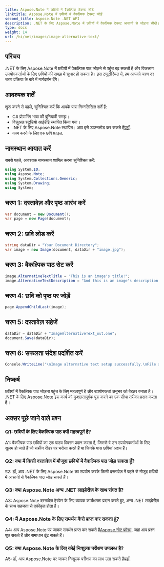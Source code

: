 ```yaml
---
title: Aspose.Note में छवियों में वैकल्पिक टेक्स्ट जोड़ें
linktitle: Aspose.Note में छवियों में वैकल्पिक टेक्स्ट जोड़ें
second_title: Aspose.Note .NET API
description: .NET के लिए Aspose.Note में छवियों में वैकल्पिक टेक्स्ट आसानी से जोड़ना सीखें। इस चरण-दर-चरण मार्गदर्शिका के साथ पहुंच बढ़ाएं और उपयोगकर्ता अनुभव में सुधार करें।
type: docs
weight: 14
url: /hi/net/images/image-alternative-text/
---
```

## परिचय

.NET के लिए Aspose.Note में छवियों में वैकल्पिक पाठ जोड़ने से पहुंच बढ़ सकती है और विकलांग उपयोगकर्ताओं के लिए छवियों की समझ में सुधार हो सकता है। इस ट्यूटोरियल में, हम आपको चरण दर चरण प्रक्रिया के बारे में मार्गदर्शन देंगे।

## आवश्यक शर्तें

शुरू करने से पहले, सुनिश्चित करें कि आपके पास निम्नलिखित शर्तें हैं:

- C# प्रोग्रामिंग भाषा की बुनियादी समझ।
- विज़ुअल स्टूडियो आईडीई स्थापित किया गया।
-  .NET के लिए Aspose.Note स्थापित। आप इसे डाउनलोड कर सकते हैं[यहाँ](https://releases.aspose.com/note/net/).
- काम करने के लिए एक छवि फ़ाइल.

## नामस्थान आयात करें

सबसे पहले, आवश्यक नामस्थान शामिल करना सुनिश्चित करें:

```csharp
using System.IO;
using Aspose.Note;
using System.Collections.Generic;
using System.Drawing;
using System;
```

## चरण 1: दस्तावेज़ और पृष्ठ आरंभ करें

```csharp
var document = new Document();
var page = new Page(document);
```

## चरण 2: छवि लोड करें

```csharp
string dataDir = "Your Document Directory";
var image = new Image(document, dataDir + "image.jpg");
```

## चरण 3: वैकल्पिक पाठ सेट करें

```csharp
image.AlternativeTextTitle = "This is an image's title!";
image.AlternativeTextDescription = "And this is an image's description!";
```

## चरण 4: छवि को पृष्ठ पर जोड़ें

```csharp
page.AppendChildLast(image);
```

## चरण 5: दस्तावेज़ सहेजें

```csharp
dataDir = dataDir + "ImageAlternativeText_out.one";
document.Save(dataDir);
```

## चरण 6: सफलता संदेश प्रदर्शित करें

```csharp
Console.WriteLine("\nImage alternative text setup successfully.\nFile saved at " + dataDir); 
```

## निष्कर्ष

छवियों में वैकल्पिक पाठ जोड़ना पहुंच के लिए महत्वपूर्ण है और उपयोगकर्ता अनुभव को बेहतर बनाता है। .NET के लिए Aspose.Note इस कार्य को कुशलतापूर्वक पूरा करने का एक सीधा तरीका प्रदान करता है।

## अक्सर पूछे जाने वाले प्रश्न

### Q1: छवियों के लिए वैकल्पिक पाठ क्यों महत्वपूर्ण है?

A1: वैकल्पिक पाठ छवियों का एक पाठ्य विवरण प्रदान करता है, जिससे वे उन उपयोगकर्ताओं के लिए सुलभ हो जाते हैं जो स्क्रीन रीडर पर भरोसा करते हैं या जिनके पास छवियां अक्षम हैं।

### Q2: क्या मैं किसी दस्तावेज़ में मौजूदा छवियों में वैकल्पिक पाठ जोड़ सकता हूँ?

उ2: हाँ, आप .NET के लिए Aspose.Note का उपयोग करके किसी दस्तावेज़ में पहले से मौजूद छवियों में आसानी से वैकल्पिक पाठ जोड़ सकते हैं।

### Q3: क्या Aspose.Note अन्य .NET लाइब्रेरीज़ के साथ संगत है?

A3: Aspose.Note दस्तावेज़ हेरफेर के लिए व्यापक कार्यक्षमता प्रदान करते हुए, अन्य .NET लाइब्रेरीज़ के साथ सहजता से एकीकृत होता है।

### Q4: मैं Aspose.Note के लिए समर्थन कैसे प्राप्त कर सकता हूं?

A4: आप Aspose.Note पर जाकर समर्थन प्राप्त कर सकते हैं[Aspose.नोट फोरम](https://forum.aspose.com/c/note/28), जहां आप प्रश्न पूछ सकते हैं और समाधान ढूंढ सकते हैं।

### Q5: क्या Aspose.Note के लिए कोई निःशुल्क परीक्षण उपलब्ध है?

 A5: हाँ, आप Aspose.Note पर जाकर निःशुल्क परीक्षण का लाभ उठा सकते हैं[यहाँ](https://releases.aspose.com/).